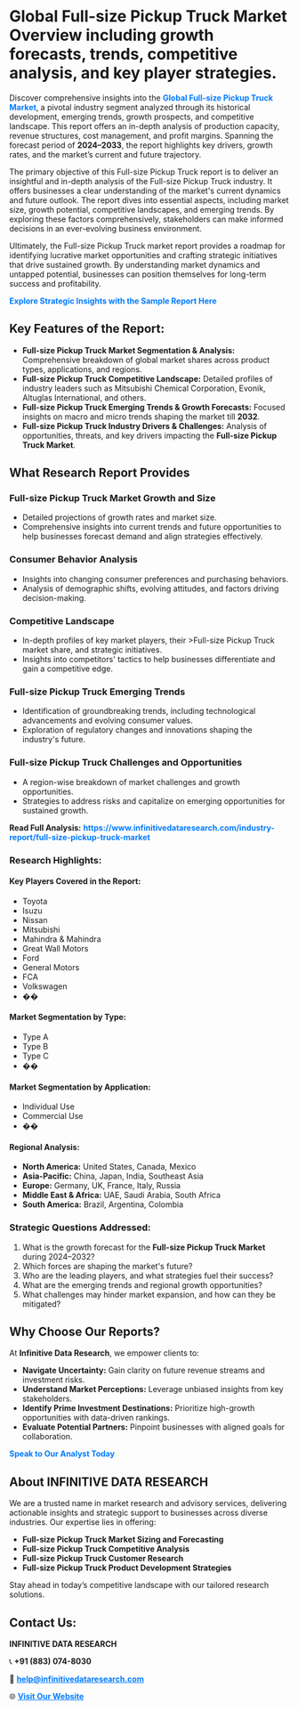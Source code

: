 <h1>Global Full-size Pickup Truck Market Overview including growth forecasts, trends, competitive analysis, and key player strategies.</h1>
<p>
Discover comprehensive insights into the 
<a href="https://www.infinitivedataresearch.com/industry-report/full-size-pickup-truck-market" rel="dofollow" style="color: #007BFF; text-decoration: none;"><strong>Global Full-size Pickup Truck Market</strong></a>, a pivotal industry segment analyzed through its historical development, emerging trends, growth prospects, and competitive landscape. This report offers an in-depth analysis of production capacity, revenue structures, cost management, and profit margins. Spanning the forecast period of <strong>2024–2033</strong>, the report highlights key drivers, growth rates, and the market’s current and future trajectory.
</p>
<p>
The primary objective of this Full-size Pickup Truck report is to deliver an insightful and in-depth analysis of the Full-size Pickup Truck industry. It offers businesses a clear understanding of the market's current dynamics and future outlook. The report dives into essential aspects, including market size, growth potential, competitive landscapes, and emerging trends. By exploring these factors comprehensively, stakeholders can make informed decisions in an ever-evolving business environment.
</p>
<p>
Ultimately, the Full-size Pickup Truck market report provides a roadmap for identifying lucrative market opportunities and crafting strategic initiatives that drive sustained growth. By understanding market dynamics and untapped potential, businesses can position themselves for long-term success and profitability.
</p>
<p>
<a href="https://www.infinitivedataresearch.com/request-sample/reportId=109676" style="color: #007BFF; text-decoration: none;"><strong>Explore Strategic Insights with the Sample Report Here</strong></a>
</p>

<h2>Key Features of the Report:</h2>
<ul>
<li><strong>Full-size Pickup Truck Market Segmentation & Analysis:</strong> Comprehensive breakdown of global market shares across product types, applications, and regions.</li>
<li><strong>Full-size Pickup Truck Competitive Landscape:</strong> Detailed profiles of industry leaders such as Mitsubishi Chemical Corporation, Evonik, Altuglas International, and others.</li>
<li><strong>Full-size Pickup Truck Emerging Trends & Growth Forecasts:</strong> Focused insights on macro and micro trends shaping the market till <strong>2032</strong>.</li>
<li><strong>Full-size Pickup Truck Industry Drivers & Challenges:</strong> Analysis of opportunities, threats, and key drivers impacting the <strong>Full-size Pickup Truck Market</strong>.</li>
</ul>

<h2>What Research Report Provides</h2>
<h3>Full-size Pickup Truck Market Growth and Size</h3>
<ul>
<li>Detailed projections of growth rates and market size.</li>
<li>Comprehensive insights into current trends and future opportunities to help businesses forecast demand and align strategies effectively.</li>
</ul>

<h3>Consumer Behavior Analysis</h3>
<ul>
<li>Insights into changing consumer preferences and purchasing behaviors.</li>
<li>Analysis of demographic shifts, evolving attitudes, and factors driving decision-making.</li>
</ul>

<h3>Competitive Landscape</h3>
<ul>
<li>In-depth profiles of key market players, their >Full-size Pickup Truck market share, and strategic initiatives.</li>
<li>Insights into competitors' tactics to help businesses differentiate and gain a competitive edge.</li>
</ul>

<h3>Full-size Pickup Truck Emerging Trends</h3>
<ul>
<li>Identification of groundbreaking trends, including technological advancements and evolving consumer values.</li>
<li>Exploration of regulatory changes and innovations shaping the industry's future.</li>
</ul>

<h3>Full-size Pickup Truck Challenges and Opportunities</h3>
<ul>
<li>A region-wise breakdown of market challenges and growth opportunities.</li>
<li>Strategies to address risks and capitalize on emerging opportunities for sustained growth.</li>
</ul>
<p><strong>Read Full Analysis:</strong> <a href="https://www.infinitivedataresearch.com/industry-report/full-size-pickup-truck-market" rel="dofollow" style="color: #007BFF; text-decoration: none;"><strong>https://www.infinitivedataresearch.com/industry-report/full-size-pickup-truck-market</strong></a></p>
<h3>Research Highlights:</h3>
<h4>Key Players Covered in the Report:</h4>
<ul><li>Toyota</li><li>Isuzu</li><li>Nissan</li><li>Mitsubishi</li><li>Mahindra &amp; Mahindra</li><li>Great Wall Motors</li><li>Ford</li><li>General Motors</li><li>FCA</li><li>Volkswagen</li><li>��</li></ul>
<h4>Market Segmentation by Type:</h4>
<ul><li>Type A</li><li>Type B</li><li>Type C</li><li>��</li></ul>
<h4>Market Segmentation by Application:</h4>
<ul><li>Individual Use</li><li>Commercial Use</li><li>��</li></ul>

<h4>Regional Analysis:</h4>
<ul>
<li><strong>North America:</strong> United States, Canada, Mexico</li>
<li><strong>Asia-Pacific:</strong> China, Japan, India, Southeast Asia</li>
<li><strong>Europe:</strong> Germany, UK, France, Italy, Russia</li>
<li><strong>Middle East & Africa:</strong> UAE, Saudi Arabia, South Africa</li>
<li><strong>South America:</strong> Brazil, Argentina, Colombia</li>
</ul>

<h3>Strategic Questions Addressed:</h3>
<ol>
<li>What is the growth forecast for the <strong>Full-size Pickup Truck Market</strong> during 2024–2032?</li>
<li>Which forces are shaping the market's future?</li>
<li>Who are the leading players, and what strategies fuel their success?</li>
<li>What are the emerging trends and regional growth opportunities?</li>
<li>What challenges may hinder market expansion, and how can they be mitigated?</li>
</ol>

<h2>Why Choose Our Reports?</h2>
<p>At <strong>Infinitive Data Research</strong>, we empower clients to:</p>
<ul>
<li><strong>Navigate Uncertainty:</strong> Gain clarity on future revenue streams and investment risks.</li>
<li><strong>Understand Market Perceptions:</strong> Leverage unbiased insights from key stakeholders.</li>
<li><strong>Identify Prime Investment Destinations:</strong> Prioritize high-growth opportunities with data-driven rankings.</li>
<li><strong>Evaluate Potential Partners:</strong> Pinpoint businesses with aligned goals for collaboration.</li>
</ul>
<p><a href="https://www.infinitivedataresearch.com/industry-report/full-size-pickup-truck-market" rel="dofollow" style="color: #007BFF; text-decoration: none;"><strong>Speak to Our Analyst Today</strong></a></p>

<h2>About INFINITIVE DATA RESEARCH</h2>
<p>We are a trusted name in market research and advisory services, delivering actionable insights and strategic support to businesses across diverse industries. Our expertise lies in offering:</p>
<ul>
<li><strong>Full-size Pickup Truck Market Sizing and Forecasting</strong></li>
<li><strong>Full-size Pickup Truck Competitive Analysis</strong></li>
<li><strong>Full-size Pickup Truck Customer Research</strong></li>
<li><strong>Full-size Pickup Truck Product Development Strategies</strong></li>
</ul>
<p>Stay ahead in today’s competitive landscape with our tailored research solutions.</p>

<h2>Contact Us:</h2>
<p><strong>INFINITIVE DATA RESEARCH</strong></p>
<p>📞 <strong>+91 (883) 074-8030</strong></p>
<p>📧 <strong><a href="mailto:help@infinitivedataresearch.com" style="color: #007BFF;">help@infinitivedataresearch.com</a></strong></p>
<p>🌐 <strong><a href="https://www.infinitivedataresearch.com" rel="dofollow" style="color: #007BFF;">Visit Our Website</a></strong></p>